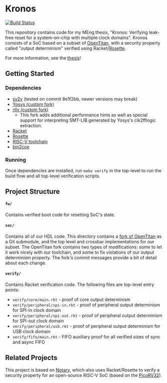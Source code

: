 # Kronos

[![Build Status](https://github.com/nmoroze/kronos/workflows/CI/badge.svg)](https://github.com/nmoroze/kronos/actions?query=workflow%3ACI)

This repository contains code for my MEng thesis, "Kronos: Verifying leak-free
reset for a system-on-chip with multiple clock domains". Kronos consists of a
SoC based on a subset of [OpenTitan][opentitan], with a security property
called "output determinism" verified using Racket/[Rosette][rosette].

For more information, see the [thesis](doc/thesis.pdf)!

## Getting Started
### Dependencies
- [sv2v](https://github.com/zachjs/sv2v) (tested on commit 8e1f2bb, newer
  versions may break)
- [Yosys (custom fork)][yosys-fork]
- [rtlv (custom fork)][rtlv-fork]
  - This fork adds additional performance hints as well as special support for
    interpreting SMT-LIB generated by Yosys's clk2fflogic extraction.
- [Racket](https://racket-lang.org/)
- [Rosette][rosette]
- [RISC-V toolchain][riscv-gcc]
- [bin2coe][bin2coe]

### Running
Once dependencies are installed, run `make verify` in the top-level to run the
build flow and all top-level verification scripts.

## Project Structure
#### `fw/`
Contains verified boot code for resetting SoC's state.

#### `soc/`
Contains all of our HDL code. This directory contains a [fork of
OpenTitan][ot-kronos] as a Git submodule, and the top level and crossbar
implementations for our subset. The OpenTitan fork contains two types of
modifications: some to let it work nicely with our toolchain, and some to fix
violations of our output determinism property. The fork's commit messages
provide a bit of detail about each change.

#### `verify/`
Contains Racket verification code. The following files are top-level entry points:
- `verify/core/main.rkt` - proof of core output determinism
- `verify/peripheral/spi-in.rkt` - proof of peripheral output determinism for SPI-in clock domain
- `verify/peripheral/spi-out.rkt` - proof of peripheral output determinism for SPI-out clock domain
- `verify/peripheral/usb.rkt` - proof of peripheral output determinism for USB clock domain
- `verify/fifo/main.rkt` - FIFO auxiliary proof for all verified sizes of sync and async FIFO

## Related Projects
This project is based on [Notary][notary], which also uses Racket/Rosette to
verify a security property for an open-source RISC-V SoC (based on the
[PicoRV32][picorv32]).

[bin2coe]: https://github.com/anishathalye/bin2coe
[opentitan]: https://opentitan.org/
[ot-kronos]: https://github.com/nmoroze/opentitan-kronos
[riscv-gcc]: https://github.com/riscv/riscv-gnu-toolchain
[rosette]: https://docs.racket-lang.org/rosette-guide/index.html
[mit]: https://opensource.org/licenses/MIT
[rtlv-fork]: https://github.com/nmoroze/rtl
[yosys-fork]: https://github.com/nmoroze/yosys
[notary]: https://github.com/anishathalye/notary
[picorv32]: https://github.com/cliffordwolf/picorv32
